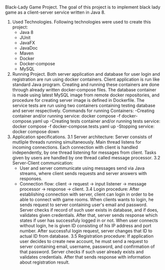 Black-Lady Game Project.
The goal of this project is to implement black lady game as a client-server service written in Java 8.
1. Used Technologies.
   Following technologies were used to create this project:
   - Java 8
   - JUnit
   - JavaFX
   - JavaDoc
   - Maven
   - Docker
   - Docker-compose
   - MySQL
2. Running Project.
   Both server application and database for user login and registration are run using docker containers. Client application is run like standard Java program.
   Creating and running these containers are done through already written docker-compose files. The database container is made using latest MySQL image from
   remote docker repositories, and procedure for creating server image is defined in Dockerfile. The service tests are run using two containers containing
   testing database and server respectively.
   Commands for running Containers:
   -Creating container and/or running service: docker compose -f docker-compose.yaml up
   -Creating tests container and/or running tests service: docker compose -f docker-compose.tests.yaml up
   -Stopping service: docker compose down
3. Application specifications.
   3.1 Server architecture:
       Server consists of mutliple threads running simultaneously. Main thread listens for incoming connections. Each connection with client is handled independently,
       by one thread listening for messages from client. Tasks given by users are handled by one thread called message processor. 
   3.2 Server-Client communication:
     - User and server communicate using messages send via Java streams, where client sends requests and server answers with responses.
     - Connection flow: client -> request -> input listener -> message processor -> response -> client.
   3.4 Login procedure:
       After establishing connection with server, client can login in order to be able to connect with game rooms. When clients wants to login, he sends request to server
       containing user's email and password. Server checks if record of such user exists in database, and if does, validates given credentials. After that, server
       sends response which states if user has successfuly logged in or not. When user connects without login, he is given ID consisting of his IP address and port number.
       After successful login request, server changes that ID to actual ID from database.
   3.5 Registration procedure:
       If application user decides to create new account, he must send a request to server containing email, username, password, and confirmation of that password. Server
       checks if such user already exists and validates credentials. After that sends response with information about registration result.
   
   
